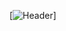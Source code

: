 [![Header](https://raw.githubusercontent.com/MartinHeinz/chrissiargas/chrissiargas/git.png "Header")]
